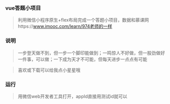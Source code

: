 ### vue答题小项目

> 利用微信小程序原生+flex布局完成一个答题小项目，数据和慕课网https://www.imooc.com/learn/974老师的一样

### 说明

> 一步登天做不到，但一步一个脚印能做到；一鸣惊人不好做，但一股劲做好一件事，可以做；一下成为天才不可能，但每天进步一点点有可能

> 喜欢或下载可以给我点小星星哦


### 运行

> 用微信web开发者工具打开，appId直接用测试id就可以


